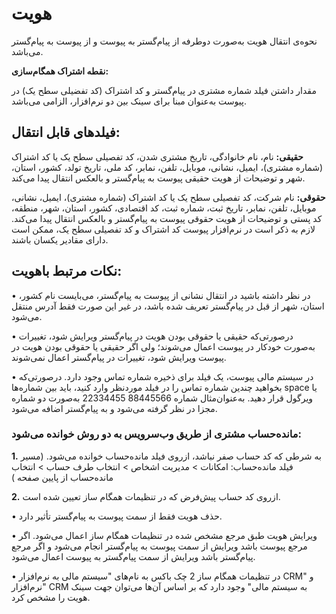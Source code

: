 # هویت

نحوه‌ی انتقال هویت به‌صورت دوطرفه از پیام‌گستر به پیوست و از پیوست به پیام‌گستر می‌باشد.

**نقطه اشتراک همگام‌سازی:**

مقدار داشتن فیلد شماره مشتری در پیام‌گستر و کد اشتراک (کد تفضیلی سطح یک) در پیوست به‌عنوان مبنا برای سینک بین دو نرم‌افزار، الزامی می‌باشد.

## فیلدهای قابل انتقال:

**حقیقی:** نام، نام خانوادگی، تاریخ مشتری شدن، کد تفصیلی سطح یک یا کد اشتراک (شماره مشتری)، ایمیل، نشانی، موبایل، تلفن، نمابر، کد ملی، تاریخ تولد، کشور، استان، شهر و توضیحات از هویت حقیقی پیوست به پیام‌گستر و بالعکس انتقال پیدا می‌کند.

**حقوقی:** نام شرکت، کد تفصیلی سطح یک یا کد اشتراک (شماره مشتری)، ایمیل، نشانی، موبایل، تلفن، نمابر، تاریخ ثبت، شماره ثبت، کد اقتصادی، کشور، استان، شهر، منطقه، کد پستی و توضیحات از هویت حقوقی پیوست به پیام‌گستر و بالعکس انتقال پیدا می‌کند.
لازم به ذکر است در نرم‌افزار پیوست کد اشتراک و کد تفصیلی سطح یک، ممکن است دارای مقادیر یکسان باشند.

## نکات مرتبط باهویت:

•    در نظر داشته باشید در انتقال نشانی از پیوست به پیام‌گستر، می‌بایست نام کشور، استان، شهر از قبل در پیام‌گستر تعریف شده باشد، در غیر این صورت فقط آدرس منتقل می‌شود.

•    درصورتی‌که حقیقی یا حقوقی بودن هویت در پیام‌گستر ویرایش شود، تغییرات به‌صورت خودکار در پیوست اعمال می‌شوند؛ ولی اگر حقیقی یا حقوقی بودن هویت در پیوست ویرایش شود، تغییرات در پیام‌گستر اعمال نمی‌شوند.

•    در سیستم مالی پیوست، یک فیلد برای ذخیره شماره تماس وجود دارد. درصورتی‌که بخواهید چندین شماره تماس را در فیلد موردنظر وارد کنید، باید بین شماره‌ها  space یا ویرگول قرار دهید. به‌عنوان‌مثال شماره 88445566 22334455 به‌صورت دو شماره مجزا در نظر گرفته می‌شود و به پیام‌گستر اضافه می‌شود.

### مانده‌حساب مشتری از طریق وب‌سرویس به دو روش خوانده می‌شود:

**1.**    به شرطی که کد حساب صفر نباشد، ازروی فیلد مانده‌حساب خوانده می‌شود. (مسیر فیلد مانده‌حساب: امکانات > مدیریت اشخاص > انتخاب طرف حساب > انتخاب مانده‌حساب از پایین صفحه )

**2.**    ازروی کد حساب پیش‌فرض که در تنظیمات همگام ساز تعیین شده است.

•    حذف هویت فقط از سمت پیوست به پیام‌گستر تأثیر دارد.

•    ویرایش هویت طبق مرجع مشخص شده در تنظیمات همگام ساز اعمال می‌شود. اگر مرجع پیوست باشد ویرایش از سمت پیوست به پیام‌گستر انجام می‌شود و اگر مرجع پیام‌گستر باشد ویرایش از سمت پیام‌گستر به پیوست اعمال می‌شود.

•    در تنظیمات همگام ساز 2 چک باکس به نام‌های "سیستم مالی به نرم‌افزار CRM" و "نرم‌افزار CRM به سیستم مالی" وجود دارد که بر اساس آن‌ها می‌توان جهت سینک هویت را مشخص کرد.



